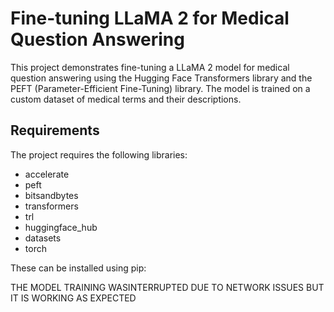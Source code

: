 

# Fine-tuning LLaMA 2 for Medical Question Answering

This project demonstrates fine-tuning a LLaMA 2 model for medical question answering using the Hugging Face Transformers library and the PEFT (Parameter-Efficient Fine-Tuning) library.  The model is trained on a custom dataset of medical terms and their descriptions.

## Requirements

The project requires the following libraries:

*   accelerate
*   peft
*   bitsandbytes
*   transformers
*   trl
*   huggingface_hub
*   datasets
*   torch

These can be installed using pip:



THE MODEL TRAINING WASINTERRUPTED DUE TO NETWORK ISSUES BUT IT IS WORKING AS EXPECTED

